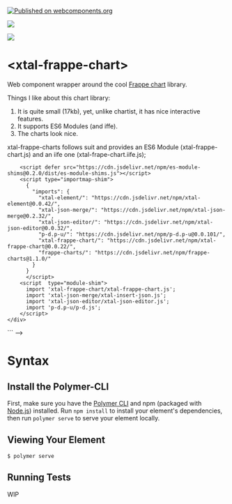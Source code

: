 [![Published on webcomponents.org](https://img.shields.io/badge/webcomponents.org-published-blue.svg)](https://www.webcomponents.org/element/bahrus/xtal-frappe-chart)

<a href="https://nodei.co/npm/xtal-frappe-chart/"><img src="https://nodei.co/npm/xtal-frappe-chart.png"></a>

<img src="https://badgen.net/bundlephobia/minzip/xtal-frappe-chart">

# \<xtal-frappe-chart\>

Web component wrapper around the cool [Frappe chart](https://frappe.io/charts) library.

Things I like about this chart library:

1)  It is quite small (17kb), yet, unlike chartist, it has nice interactive features.
2)  It supports ES6 Modules (and iffe).
3)  The charts look nice.

xtal-frappe-charts follows suit and provides an ES6 Module (xtal-frappe-chart.js) and an iife one (xtal-frape-chart.iife.js);

<!--
```
<custom-element-demo>
  <template>
    <div>
      <h3>Basic xtal-frappe-chart demo</h3>
      <xtal-insert-json input="[]">
        <script type="application/json">
          [
            {
              "title": "My Awesome Chart",
              "data": {
                "labels": ["12am-3am", "3am-6am", "6am-9am", "9am-12pm",
                  "12pm-3pm", "3pm-6pm", "6pm-9pm", "9pm-12am"],
            
                "datasets": [
                  {
                    "name": "Some Data", "color": "light-blue",
                    "values": [25, 40, 30, 35, 8, 52, 17, -4]
                  },
                  {
                    "name": "Another Set", "color": "violet",
                    "values": [25, 50, -10, 15, 18, 32, 27, 14]
                  },
                  {
                    "name": "Yet Another", "color": "blue",
                    "values": [15, 20, -3, -15, 58, 12, -17, 37]
                  }
                ]
              },
              "type": "bar", 
              "height": 250,
              "isNavigable": true
            }
          ]
        </script>
      </xtal-insert-json>
      <p-d on="merged-prop-changed" prop="data" val="target.value"></p-d>
      <xtal-frappe-chart></xtal-frappe-chart>
      <p-d on="selected-element-changed" prop="input" val="target.value"></p-d>
      <xtal-json-editor options="{}"  height="300px"></xtal-json-editor>

      <script src="https://unpkg.com/@webcomponents/webcomponentsjs/webcomponents-loader.js"></script>
    
        <!-- Use experimental import maps -->
        <script defer src="https://cdn.jsdelivr.net/npm/es-module-shims@0.2.0/dist/es-module-shims.js"></script>
        <script type="importmap-shim">
          {
            "imports": {
              "xtal-element/": "https://cdn.jsdelivr.net/npm/xtal-element@0.0.42/",
              "xtal-json-merge/": "https://cdn.jsdelivr.net/npm/xtal-json-merge@0.2.32/",
              "xtal-json-editor/": "https://cdn.jsdelivr.net/npm/xtal-json-editor@0.0.32/",
              "p-d.p-u/": "https://cdn.jsdelivr.net/npm/p-d.p-u@0.0.101/",
              "xtal-frappe-chart/": "https://cdn.jsdelivr.net/npm/xtal-frappe-chart@0.0.22/",
              "frappe-charts/": "https://cdn.jsdelivr.net/npm/frappe-charts@1.1.0/"
            }
          }
          </script>
        <script  type="module-shim">
          import 'xtal-frappe-chart/xtal-frappe-chart.js';
          import 'xtal-json-merge/xtal-insert-json.js';
          import 'xtal-json-editor/xtal-json-editor.js';
          import 'p-d.p-u/p-d.js';
        </script>
    </div>
  </template>
</custom-element-demo>
```
-->

# Syntax

<!--
```
<custom-element-demo>
<template>
    <div>
        <wc-info package-name="npm.hypo-link" href="https://unpkg.com/xtal-frappe-chart@0.0.21/html.json"></wc-info>
        <script type="module" src="https://unpkg.com/wc-info@0.0.29/wc-info.js?module"></script>
    </div>
</template>
</custom-element-demo>
```
-->




## Install the Polymer-CLI

First, make sure you have the [Polymer CLI](https://www.npmjs.com/package/polymer-cli) and npm (packaged with [Node.js](https://nodejs.org)) installed. Run `npm install` to install your element's dependencies, then run `polymer serve` to serve your element locally.

## Viewing Your Element

```
$ polymer serve
```

## Running Tests

WIP
